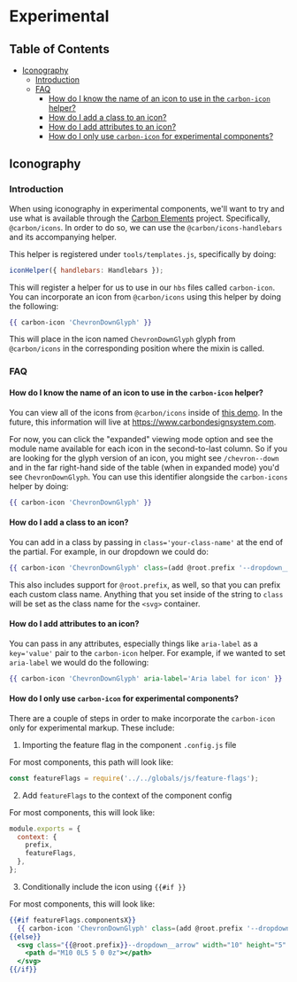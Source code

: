 # Experimental

<!-- prettier-ignore-start -->
<!-- START doctoc generated TOC please keep comment here to allow auto update -->
<!-- DON'T EDIT THIS SECTION, INSTEAD RE-RUN doctoc TO UPDATE -->
## Table of Contents

- [Iconography](#iconography)
  - [Introduction](#introduction)
  - [FAQ](#faq)
      - [How do I know the name of an icon to use in the `carbon-icon` helper?](#how-do-i-know-the-name-of-an-icon-to-use-in-the-carbon-icon-helper)
      - [How do I add a class to an icon?](#how-do-i-add-a-class-to-an-icon)
      - [How do I add attributes to an icon?](#how-do-i-add-attributes-to-an-icon)
      - [How do I only use `carbon-icon` for experimental components?](#how-do-i-only-use-carbon-icon-for-experimental-components)

<!-- END doctoc generated TOC please keep comment here to allow auto update -->
<!-- prettier-ignore-end -->

## Iconography

### Introduction

When using iconography in experimental components, we'll want to try and use
what is available through the [Carbon Elements](https://github.com/IBM/carbon-elements) project. Specifically, `@carbon/icons`. In order to do so, we can use the `@carbon/icons-handlebars` and its accompanying helper.

This helper is registered under `tools/templates.js`, specifically by doing:

```js
iconHelper({ handlebars: Handlebars });
```

This will register a helper for us to use in our `hbs` files called
`carbon-icon`. You can incorporate an icon from `@carbon/icons` using this
helper by doing the following:

```hbs
{{ carbon-icon 'ChevronDownGlyph' }}
```

This will place in the icon named `ChevronDownGlyph` glyph from `@carbon/icons`
in the corresponding position where the mixin is called.

### FAQ

#### How do I know the name of an icon to use in the `carbon-icon` helper?

You can view all of the icons from `@carbon/icons` inside of [this demo](https://ibm.github.io/carbon-elements/icons/examples/esm/). In the future, this information will live at https://www.carbondesignsystem.com.

For now, you can click the "expanded" viewing mode option and see the module name available for each icon in the second-to-last column. So if you are looking for the glyph version of an icon, you might see `/chevron--down` and in the far right-hand side of the table (when in expanded mode) you'd see `ChevronDownGlyph`. You can use this identifier alongside the `carbon-icons` helper by doing:

```hbs
{{ carbon-icon 'ChevronDownGlyph' }}
```

#### How do I add a class to an icon?

You can add in a class by passing in `class='your-class-name'` at the end of the partial. For
example, in our dropdown we could do:

```hbs
{{ carbon-icon 'ChevronDownGlyph' class=(add @root.prefix '--dropdown__arrow') }}
```

This also includes support for `@root.prefix`, as well, so that you can prefix
each custom class name. Anything that you set inside of the string to `class`
will be set as the class name for the `<svg>` container.

#### How do I add attributes to an icon?

You can pass in any attributes, especially things like `aria-label` as a
`key='value'` pair to the `carbon-icon` helper. For example, if we wanted to set
`aria-label` we would do the following:

```hbs
{{ carbon-icon 'ChevronDownGlyph' aria-label='Aria label for icon' }}
```

#### How do I only use `carbon-icon` for experimental components?

There are a couple of steps in order to make incorporate the `carbon-icon` only
for experimental markup. These include:

1. Importing the feature flag in the component `.config.js` file

For most components, this path will look like:

```js
const featureFlags = require('../../globals/js/feature-flags');
```

2. Add `featureFlags` to the context of the component config

For most components, this will look like:

```js
module.exports = {
  context: {
    prefix,
    featureFlags,
  },
};
```

3. Conditionally include the icon using `{{#if }}`

For most components, this will look like:

```hbs
{{#if featureFlags.componentsX}}
  {{ carbon-icon 'ChevronDownGlyph' class=(add @root.prefix '--dropdown__arrow') }}
{{else}}
  <svg class="{{@root.prefix}}--dropdown__arrow" width="10" height="5" viewBox="0 0 10 5" fill-rule="evenodd">
    <path d="M10 0L5 5 0 0z"></path>
  </svg>
{{/if}}
```
